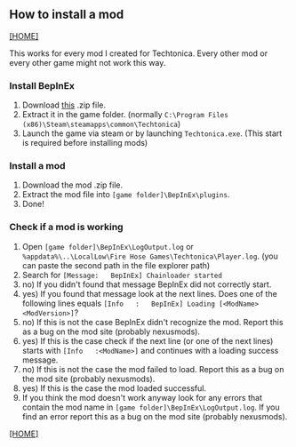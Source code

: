 ## How to install a mod

[[HOME]](index.md)

This works for every mod I created for Techtonica. Every other mod or every other game might not work this way.

### Install BepInEx

1. Download [this](https://github.com/BepInEx/BepInEx/releases/download/v5.4.21/BepInEx_x64_5.4.21.0.zip) .zip file.
2. Extract it in the game folder. (normally `C:\Program Files (x86)\Steam\steamapps\common\Techtonica`)
3. Launch the game via steam or by launching `Techtonica.exe`. (This start is required before installing mods)

### Install a mod

1. Download the mod .zip file.
2. Extract the mod file into `[game folder]\BepInEx\plugins`.
3. Done!

### Check if a mod is working

1. Open `[game folder]\BepInEx\LogOutput.log` or `%appdata%\..\LocalLow\Fire Hose Games\Techtonica\Player.log`. (you can paste the second path in the file explorer path)
2. Search for `[Message:   BepInEx] Chainloader started`
3. no)  If you didn't found that message BepInEx did not correctly start.
3. yes) If you found that message look at the next lines. Does one of the following lines equals `[Info   :   BepInEx] Loading [<ModName> <ModVersion>]`?
4. no)  If this is not the case BepInEx didn't recognize the mod. Report this as a bug on the mod site (probably nexusmods).
4. yes) If this is the case check if the next line (or one of the next lines) starts with `[Info   :<ModName>]` and continues with a loading success message.
5. no)  If this is not the case the mod failed to load. Report this as a bug on the mod site (probably nexusmods).
5. yes) If this is the case the mod loaded successful.
6. If you think the mod doesn't work anyway look for any errors that contain the mod name in `[game folder]\BepInEx\LogOutput.log`. If you find an error report this as a bug on the mod site (probably nexusmods).

[[HOME]](index.md)

